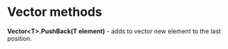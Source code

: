 <h1>Vector methods</h1>

<p id="SinglePushBack"><b>Vector&lt;T&gt.PushBack(T element)</b> - adds to vector new element to the last position.</p>
<a href="Examples.md#SinglePushBack"></a>